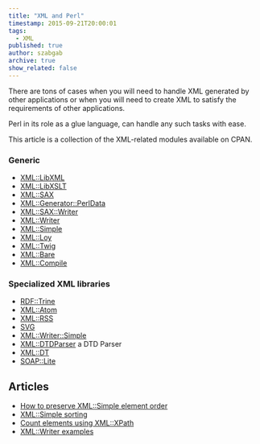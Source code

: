 ```yaml
---
title: "XML and Perl"
timestamp: 2015-09-21T20:00:01
tags:
  - XML
published: true
author: szabgab
archive: true
show_related: false
---
```



There are tons of cases when you will need to handle
XML generated by other applications or when you will need to create
XML to satisfy the requirements of other applications.

Perl in its role as a glue language, can handle any such tasks with ease.

This article is a collection of the XML-related modules available on CPAN.


### Generic

* [XML::LibXML](https://metacpan.org/pod/XML::LibXML)
* [XML::LibXSLT](https://metacpan.org/pod/XML::LibXSLT)
* [XML::SAX](https://metacpan.org/pod/XML::SAX)
* [XML::Generator::PerlData](https://metacpan.org/pod/XML::Generator::PerlData)
* [XML::SAX::Writer](https://metacpan.org/pod/XML::SAX::Writer)
* [XML::Writer](https://metacpan.org/pod/XML::Writer)
* [XML::Simple](https://metacpan.org/pod/XML::Simple)
* [XML::Loy](https://metacpan.org/pod/XML::Loy)
* [XML::Twig](https://metacpan.org/pod/XML::Twig)
* [XML::Bare](https://metacpan.org/pod/XML::Bare)
* [XML::Compile](https://metacpan.org/pod/XML::Compile)

### Specialized XML libraries

* [RDF::Trine](https://metacpan.org/pod/RDF::Trine)
* [XML::Atom](https://metacpan.org/pod/XML::Atom)
* [XML::RSS](https://metacpan.org/pod/XML::RSS)
* [SVG](https://metacpan.org/pod/SVG)
* [XML::Writer::Simple](https://metacpan.org/pod/XML::Writer::Simple)
* [XML::DTDParser](https://metacpan.org/pod/XML::DTDParser) a DTD Parser
* [XML::DT](https://metacpan.org/pod/XML::DT)
* [SOAP::Lite](https://metacpan.org/pod/SOAP::Lite)


## Articles

* [How to preserve XML::Simple element order](/how-to-preserve-xml-simple-element-order)
* [XML::Simple sorting](/xml-simple-sorting)
* [Count elements using XML::XPath](/count-elements-using-xml-xpath)
* [XML::Writer examples](/xml-writer)

